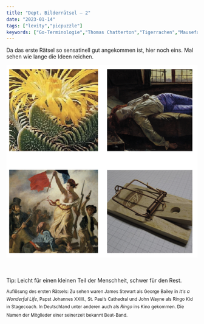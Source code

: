 ```yaml
---
title: "Dept. Bilderrätsel – 2"
date: "2023-01-14"
tags: ["levity","picpuzzle"]
keywords: ["Go-Terminologie","Thomas Chatterton","Tigerrachen","Mausefalle","Go","Freiheit","Henry Wallis","Eugène Delacroix","Beatles"]
---
```


Da das erste Rätsel so sensatinell gut angekommen ist, hier noch eins. Mal sehen wie lange die Ideen reichen.

<img  src="/assets/img/picpuzzle2.png" alt="Bilderrätsel2">

<br/>
<br/>
<br/>

Tip: Leicht für einen kleinen Teil der Menschheit, schwer für den Rest.
<br/>

<sup>Auflösung des ersten Rätsels: Zu sehen waren James Stewart als George Bailey in *It's a Wonderful Life*, Papst Johannes XXIII., St. Paul’s Cathedral und John Wayne als Ringo Kid in Stagecoach. In Deutschland unter anderen auch als *Ringo* ins Kino gekommen. Die Namen der Mitglieder einer seinerzeit bekannt Beat-Band.<sup>


